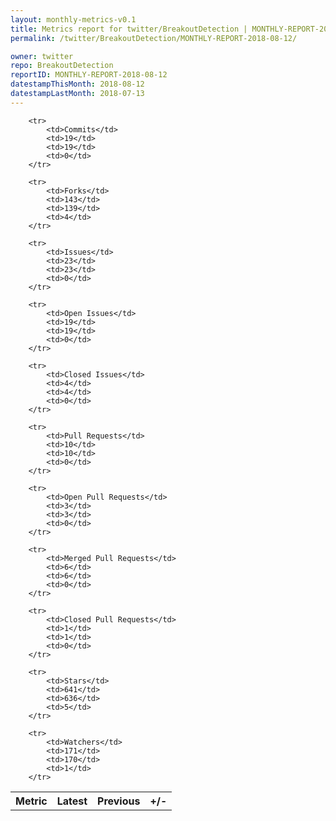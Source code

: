 ```yaml
---
layout: monthly-metrics-v0.1
title: Metrics report for twitter/BreakoutDetection | MONTHLY-REPORT-2018-08-12 | 2018-08-12
permalink: /twitter/BreakoutDetection/MONTHLY-REPORT-2018-08-12/

owner: twitter
repo: BreakoutDetection
reportID: MONTHLY-REPORT-2018-08-12
datestampThisMonth: 2018-08-12
datestampLastMonth: 2018-07-13
---
```



<table style="width: 100%;">
    <tr>
        <th>Metric</th>
        <th>Latest</th>
        <th>Previous</th>
        <th>+/-</th>
    </tr>

        <tr>
            <td>Commits</td>
            <td>19</td>
            <td>19</td>
            <td>0</td>
        </tr>
        
        <tr>
            <td>Forks</td>
            <td>143</td>
            <td>139</td>
            <td>4</td>
        </tr>
        
        <tr>
            <td>Issues</td>
            <td>23</td>
            <td>23</td>
            <td>0</td>
        </tr>
        
        <tr>
            <td>Open Issues</td>
            <td>19</td>
            <td>19</td>
            <td>0</td>
        </tr>
        
        <tr>
            <td>Closed Issues</td>
            <td>4</td>
            <td>4</td>
            <td>0</td>
        </tr>
        
        <tr>
            <td>Pull Requests</td>
            <td>10</td>
            <td>10</td>
            <td>0</td>
        </tr>
        
        <tr>
            <td>Open Pull Requests</td>
            <td>3</td>
            <td>3</td>
            <td>0</td>
        </tr>
        
        <tr>
            <td>Merged Pull Requests</td>
            <td>6</td>
            <td>6</td>
            <td>0</td>
        </tr>
        
        <tr>
            <td>Closed Pull Requests</td>
            <td>1</td>
            <td>1</td>
            <td>0</td>
        </tr>
        
        <tr>
            <td>Stars</td>
            <td>641</td>
            <td>636</td>
            <td>5</td>
        </tr>
        
        <tr>
            <td>Watchers</td>
            <td>171</td>
            <td>170</td>
            <td>1</td>
        </tr>
        
</table>
